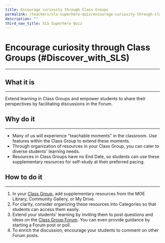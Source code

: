 ```yaml
---
title: Encourage curiosity through Class Groups
permalink: /teachers/sls-superhero-quiz/encourage-curiosity-through-class-groups/
description: ""
third_nav_title: SLS Superhero Quiz
---
```

<h1 class="page-title">Encourage curiosity through Class Groups (#Discover_with_SLS)</h1>
<hr>

  <h2>What it is</h2>
  <hr>
  <p>Extend learning in Class Groups and empower students to share their perspectives by facilitating discussions in the Forum.</p>
  
  <h2>Why do it</h2>
  <hr>
  <ul>
    <li>Many of us will experience "teachable moments" in the classroom. Use features within the Class Group to extend these moments.</li>
    <li>Through organization of resources in your Class Group, you can cater to diverse students' learning needs.</li>
    <li>Resources in Class Groups have no End Date, so students can use these supplementary resources for self-study at their preferred pacing.</li>
  </ul>
  
  <h2>How to do it</h2>
  <hr>
  <ol>
    <li>In your <a target="_blank" href="https://www.learning.moe.edu.sg/sls/teachers/user-guide/vle/teacher/ClassGroupManagement/AboutGroupResources.html">Class Group</a>, add supplementary resources from the MOE Library, Community Gallery, or My Drive.</li>
    <li>For clarity, consider organizing these resources into Categories so that students can access them easily.</li>
    <li>Extend your students' learning by inviting them to post questions and ideas on the <a target="_blank" href="https://www.learning.moe.edu.sg/sls/teachers/user-guide/vle/teacher/ClassGroupManagement/AboutForum.html">Class Group Forum</a>. You can even provide guidance by starting a Forum post or poll.</li>
    <li>To enrich the discussion, encourage your students to comment on other Forum posts.</li>
  </ol>


